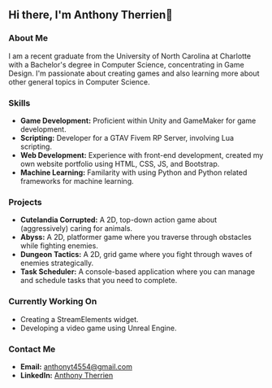 ## Hi there, I'm Anthony Therrien👋

### About Me
I am a recent graduate from the University of North Carolina at Charlotte with a Bachelor's degree in Computer Science, concentrating in Game Design. I'm passionate about creating games and also learning more about other general topics in Computer Science.

### Skills
- **Game Development:** Proficient within Unity and GameMaker for game development.
- **Scripting:** Developer for a GTAV Fivem RP Server, involving Lua scripting.
- **Web Development:** Experience with front-end development, created my own website portfolio using HTML, CSS, JS, and Bootstrap.
- **Machine Learning:** Familarity with using Python and Python related frameworks for machine learning.

### Projects
- **Cutelandia Corrupted:** A 2D, top-down action game about (aggressively) caring for animals.
- **Abyss:** A 2D, platformer game where you traverse through obstacles while fighting enemies.
- **Dungeon Tactics:** A 2D, grid game where you fight through waves of enemies strategically.
- **Task Scheduler:** A console-based application where you can manage and schedule tasks that you need to complete.

### Currently Working On
- Creating a StreamElements widget.
- Developing a video game using Unreal Engine.

### Contact Me
- **Email:** [anthonyt4554@gmail.com](mailto:anthonyt4554@gmail.com)
- **LinkedIn:** [Anthony Therrien](https://www.linkedin.com/in/anthony-therrien-b90611256/)

<!--
**AnthonyT-45/AnthonyT-45** is a ✨ _special_ ✨ repository because its `README.md` (this file) appears on your GitHub profile.

Here are some ideas to get you started:

- 🔭 I’m currently working on ...
- 🌱 I’m currently learning ...
- 👯 I’m looking to collaborate on ...
- 🤔 I’m looking for help with ...
- 💬 Ask me about ...
- 📫 How to reach me: ...
- 😄 Pronouns: ...
- ⚡ Fun fact: ...
-->
